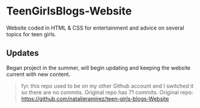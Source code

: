 # TeenGirlsBlogs-Website
Website coded in HTML &amp; CSS for entertainment and advice on several topics for teen girls.

## Updates
Began project in the summer, will begin updating and keeping the website current with new content.

> fyi: this repo used to be on my other Github account and I switched it so there are no commits. Original repo has 71 commits.
> Original repo: https://github.com/natalieramirez/teen-girls-blogs-Website
